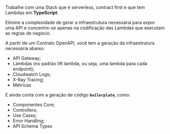 Trabalhe com uma Stack que é serverless, contract first e que tem Lambdas em **TypeScript**.  

Elimine a complexidade de gerar a infraestrutura necessária para expor uma API e concentre-se apenas na codificação das Lambdas que executam as regras de negócio.

A partir de um Contrato OpenAPI, você tem a geração da infraestrutura necessária abaixo:  

- API Gateway;
- Lambdas (no padrão lift lambda, ou seja, uma lambda para cada endpoint);
- Cloudwatch Logs;  
- X-Ray Tracing;  
- Métricas

E ainda conta com a geração de código **`boilerplate`**, como:  
- Componentes Core;  
- Controllers;  
- Use Cases;  
- Error Handling;  
- API Schema Types
